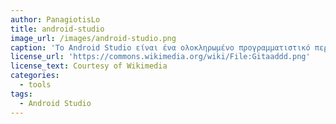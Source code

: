 ```yaml
---
author: PanagiotisLo
title: android-studio
image_url: /images/android-studio.png
caption: 'Το Android Studio είναι ένα ολοκληρωμένο προγραμματιστικό περιβάλλον(IDE) για την ανάπτυξη εφαρμογών στην πλατφόρμα Android. Διαθέτει ένα πλούσιο κειμενογράφο που επιτρέπει το drag and drop των UI components, καθώς και την επιλογή να προβάλεις τα layouts σε διάφορες μορφές οθονών. Επιτρέπει επίσης την επίβλεψη τς τελικής εφαρμογής είτε μέσω του emulator που διαθέτει, είτε συνδέοντας απευθείας τη συσκευή σου και εγκαθιστόντας το πρόγραμμα σε αυτή.'
license_url: 'https://commons.wikimedia.org/wiki/File:Gitaaddd.png'
license_text: Courtesy of Wikimedia
categories:
  - tools
tags:
  - Android Studio
---
```

